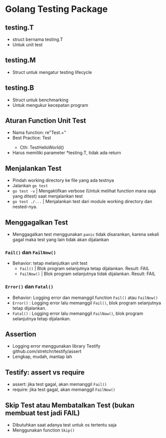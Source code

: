 # Golang Testing Package

## testing.T
- struct bernama testing.T
- Untuk unit test

## testing.M
- Struct untuk mengatur testing lifecycle

## testing.B
- Struct untuk benchmarking
- Untuk mengukur kecepatan program

## Aturan Function Unit Test
- Nama function: re"Test.+"
- Best Practice: Test<Nama Function>
  - Cth: TestHelloWorld()
- Harus memiliki parameter *testing.T, tidak ada return

## Menjalankan Test
- Pindah working directory ke file yang ada testnya
- Jalankan `go test`
- `go test -v` | Mengaktifkan verbose (Untuk melihat function mana saja yang ditest) saat menjalankan test
- `go test ./...` | Menjalankan test dari module working directory dan nested-nya.


## Menggagalkan Test
- Menggagalkan test menggunakan `panic` tidak disarankan, karena sekali gagal maka test yang lain tidak akan dijalankan

### `Fail()` dan `FailNow()`
- Behavior: tetap melanjutkan unit test
  - `Fail()` | Blok program selanjutnya tetap dijalankan. Result: FAIL
  - `FailNow()` | Blok program selanjutnya tidak dijalankan. Result: FAIL

### `Error()` dan `Fatal()`
- Behavior: Logging error dan memanggil function `Fail()` atau `FailNow()`
- `Error()` : Logging error lalu memanggil `Fail()`, blok program selanjutnya tetap dijalankan.
- `Fatal()` : Logging error lalu memanggil `FailNow()`, blok program selanjutnya tetap dijalankan.

## Assertion
- Logging error menggunakan library Testify github.com/stretchr/testify/assert
- Lengkap, mudah, mantap lah

## Testify: assert vs require
- assert: jika test gagal, akan memanggil `Fail()`
- require: jika test gagal, akan memanggil `FailNow()`

## Skip Test atau Membatalkan Test (bukan membuat test jadi FAIL)
- Dibutuhkan saat adanya test untuk os tertentu saja
- Menggunakan function `Skip()`